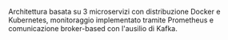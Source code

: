 Architettura basata su 3 microservizi con distribuzione Docker e Kubernetes, monitoraggio implementato tramite Prometheus e comunicazione broker-based con l'ausilio di Kafka.
